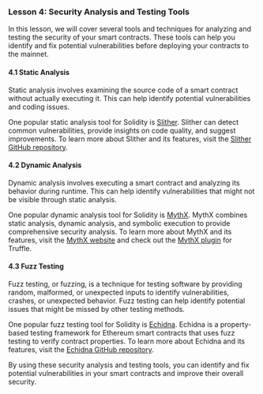 ### Lesson 4: Security Analysis and Testing Tools

In this lesson, we will cover several tools and techniques for analyzing and testing the security of your smart contracts. These tools can help you identify and fix potential vulnerabilities before deploying your contracts to the mainnet.

#### 4.1 Static Analysis

Static analysis involves examining the source code of a smart contract without actually executing it. This can help identify potential vulnerabilities and coding issues.

One popular static analysis tool for Solidity is [Slither](https://github.com/crytic/slither). Slither can detect common vulnerabilities, provide insights on code quality, and suggest improvements. To learn more about Slither and its features, visit the [Slither GitHub repository](https://github.com/crytic/slither).

#### 4.2 Dynamic Analysis

Dynamic analysis involves executing a smart contract and analyzing its behavior during runtime. This can help identify vulnerabilities that might not be visible through static analysis.

One popular dynamic analysis tool for Solidity is [MythX](https://mythx.io/). MythX combines static analysis, dynamic analysis, and symbolic execution to provide comprehensive security analysis. To learn more about MythX and its features, visit the [MythX website](https://mythx.io/) and check out the [MythX plugin](https://github.com/ConsenSys/truffle-security) for Truffle.

#### 4.3 Fuzz Testing

Fuzz testing, or fuzzing, is a technique for testing software by providing random, malformed, or unexpected inputs to identify vulnerabilities, crashes, or unexpected behavior. Fuzz testing can help identify potential issues that might be missed by other testing methods.

One popular fuzz testing tool for Solidity is [Echidna](https://github.com/crytic/echidna). Echidna is a property-based testing framework for Ethereum smart contracts that uses fuzz testing to verify contract properties. To learn more about Echidna and its features, visit the [Echidna GitHub repository](https://github.com/crytic/echidna).

By using these security analysis and testing tools, you can identify and fix potential vulnerabilities in your smart contracts and improve their overall security.
